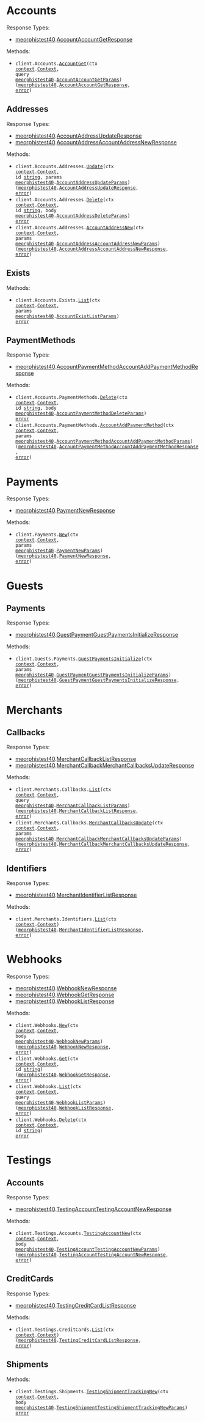 # Accounts

Response Types:

- <a href="https://pkg.go.dev/github.com/stainless-sdks/meorphis-test-40-go">meorphistest40</a>.<a href="https://pkg.go.dev/github.com/stainless-sdks/meorphis-test-40-go#AccountAccountGetResponse">AccountAccountGetResponse</a>

Methods:

- <code title="get /account">client.Accounts.<a href="https://pkg.go.dev/github.com/stainless-sdks/meorphis-test-40-go#AccountService.AccountGet">AccountGet</a>(ctx <a href="https://pkg.go.dev/context">context</a>.<a href="https://pkg.go.dev/context#Context">Context</a>, query <a href="https://pkg.go.dev/github.com/stainless-sdks/meorphis-test-40-go">meorphistest40</a>.<a href="https://pkg.go.dev/github.com/stainless-sdks/meorphis-test-40-go#AccountAccountGetParams">AccountAccountGetParams</a>) (<a href="https://pkg.go.dev/github.com/stainless-sdks/meorphis-test-40-go">meorphistest40</a>.<a href="https://pkg.go.dev/github.com/stainless-sdks/meorphis-test-40-go#AccountAccountGetResponse">AccountAccountGetResponse</a>, <a href="https://pkg.go.dev/builtin#error">error</a>)</code>

## Addresses

Response Types:

- <a href="https://pkg.go.dev/github.com/stainless-sdks/meorphis-test-40-go">meorphistest40</a>.<a href="https://pkg.go.dev/github.com/stainless-sdks/meorphis-test-40-go#AccountAddressUpdateResponse">AccountAddressUpdateResponse</a>
- <a href="https://pkg.go.dev/github.com/stainless-sdks/meorphis-test-40-go">meorphistest40</a>.<a href="https://pkg.go.dev/github.com/stainless-sdks/meorphis-test-40-go#AccountAddressAccountAddressNewResponse">AccountAddressAccountAddressNewResponse</a>

Methods:

- <code title="put /account/addresses/{id}">client.Accounts.Addresses.<a href="https://pkg.go.dev/github.com/stainless-sdks/meorphis-test-40-go#AccountAddressService.Update">Update</a>(ctx <a href="https://pkg.go.dev/context">context</a>.<a href="https://pkg.go.dev/context#Context">Context</a>, id <a href="https://pkg.go.dev/builtin#string">string</a>, params <a href="https://pkg.go.dev/github.com/stainless-sdks/meorphis-test-40-go">meorphistest40</a>.<a href="https://pkg.go.dev/github.com/stainless-sdks/meorphis-test-40-go#AccountAddressUpdateParams">AccountAddressUpdateParams</a>) (<a href="https://pkg.go.dev/github.com/stainless-sdks/meorphis-test-40-go">meorphistest40</a>.<a href="https://pkg.go.dev/github.com/stainless-sdks/meorphis-test-40-go#AccountAddressUpdateResponse">AccountAddressUpdateResponse</a>, <a href="https://pkg.go.dev/builtin#error">error</a>)</code>
- <code title="delete /account/addresses/{id}">client.Accounts.Addresses.<a href="https://pkg.go.dev/github.com/stainless-sdks/meorphis-test-40-go#AccountAddressService.Delete">Delete</a>(ctx <a href="https://pkg.go.dev/context">context</a>.<a href="https://pkg.go.dev/context#Context">Context</a>, id <a href="https://pkg.go.dev/builtin#string">string</a>, body <a href="https://pkg.go.dev/github.com/stainless-sdks/meorphis-test-40-go">meorphistest40</a>.<a href="https://pkg.go.dev/github.com/stainless-sdks/meorphis-test-40-go#AccountAddressDeleteParams">AccountAddressDeleteParams</a>) <a href="https://pkg.go.dev/builtin#error">error</a></code>
- <code title="post /account/addresses">client.Accounts.Addresses.<a href="https://pkg.go.dev/github.com/stainless-sdks/meorphis-test-40-go#AccountAddressService.AccountAddressNew">AccountAddressNew</a>(ctx <a href="https://pkg.go.dev/context">context</a>.<a href="https://pkg.go.dev/context#Context">Context</a>, params <a href="https://pkg.go.dev/github.com/stainless-sdks/meorphis-test-40-go">meorphistest40</a>.<a href="https://pkg.go.dev/github.com/stainless-sdks/meorphis-test-40-go#AccountAddressAccountAddressNewParams">AccountAddressAccountAddressNewParams</a>) (<a href="https://pkg.go.dev/github.com/stainless-sdks/meorphis-test-40-go">meorphistest40</a>.<a href="https://pkg.go.dev/github.com/stainless-sdks/meorphis-test-40-go#AccountAddressAccountAddressNewResponse">AccountAddressAccountAddressNewResponse</a>, <a href="https://pkg.go.dev/builtin#error">error</a>)</code>

## Exists

Methods:

- <code title="get /account/exists">client.Accounts.Exists.<a href="https://pkg.go.dev/github.com/stainless-sdks/meorphis-test-40-go#AccountExistService.List">List</a>(ctx <a href="https://pkg.go.dev/context">context</a>.<a href="https://pkg.go.dev/context#Context">Context</a>, params <a href="https://pkg.go.dev/github.com/stainless-sdks/meorphis-test-40-go">meorphistest40</a>.<a href="https://pkg.go.dev/github.com/stainless-sdks/meorphis-test-40-go#AccountExistListParams">AccountExistListParams</a>) <a href="https://pkg.go.dev/builtin#error">error</a></code>

## PaymentMethods

Response Types:

- <a href="https://pkg.go.dev/github.com/stainless-sdks/meorphis-test-40-go">meorphistest40</a>.<a href="https://pkg.go.dev/github.com/stainless-sdks/meorphis-test-40-go#AccountPaymentMethodAccountAddPaymentMethodResponse">AccountPaymentMethodAccountAddPaymentMethodResponse</a>

Methods:

- <code title="delete /account/payment-methods/{id}">client.Accounts.PaymentMethods.<a href="https://pkg.go.dev/github.com/stainless-sdks/meorphis-test-40-go#AccountPaymentMethodService.Delete">Delete</a>(ctx <a href="https://pkg.go.dev/context">context</a>.<a href="https://pkg.go.dev/context#Context">Context</a>, id <a href="https://pkg.go.dev/builtin#string">string</a>, body <a href="https://pkg.go.dev/github.com/stainless-sdks/meorphis-test-40-go">meorphistest40</a>.<a href="https://pkg.go.dev/github.com/stainless-sdks/meorphis-test-40-go#AccountPaymentMethodDeleteParams">AccountPaymentMethodDeleteParams</a>) <a href="https://pkg.go.dev/builtin#error">error</a></code>
- <code title="post /account/payment-methods">client.Accounts.PaymentMethods.<a href="https://pkg.go.dev/github.com/stainless-sdks/meorphis-test-40-go#AccountPaymentMethodService.AccountAddPaymentMethod">AccountAddPaymentMethod</a>(ctx <a href="https://pkg.go.dev/context">context</a>.<a href="https://pkg.go.dev/context#Context">Context</a>, params <a href="https://pkg.go.dev/github.com/stainless-sdks/meorphis-test-40-go">meorphistest40</a>.<a href="https://pkg.go.dev/github.com/stainless-sdks/meorphis-test-40-go#AccountPaymentMethodAccountAddPaymentMethodParams">AccountPaymentMethodAccountAddPaymentMethodParams</a>) (<a href="https://pkg.go.dev/github.com/stainless-sdks/meorphis-test-40-go">meorphistest40</a>.<a href="https://pkg.go.dev/github.com/stainless-sdks/meorphis-test-40-go#AccountPaymentMethodAccountAddPaymentMethodResponse">AccountPaymentMethodAccountAddPaymentMethodResponse</a>, <a href="https://pkg.go.dev/builtin#error">error</a>)</code>

# Payments

Response Types:

- <a href="https://pkg.go.dev/github.com/stainless-sdks/meorphis-test-40-go">meorphistest40</a>.<a href="https://pkg.go.dev/github.com/stainless-sdks/meorphis-test-40-go#PaymentNewResponse">PaymentNewResponse</a>

Methods:

- <code title="post /payments">client.Payments.<a href="https://pkg.go.dev/github.com/stainless-sdks/meorphis-test-40-go#PaymentService.New">New</a>(ctx <a href="https://pkg.go.dev/context">context</a>.<a href="https://pkg.go.dev/context#Context">Context</a>, params <a href="https://pkg.go.dev/github.com/stainless-sdks/meorphis-test-40-go">meorphistest40</a>.<a href="https://pkg.go.dev/github.com/stainless-sdks/meorphis-test-40-go#PaymentNewParams">PaymentNewParams</a>) (<a href="https://pkg.go.dev/github.com/stainless-sdks/meorphis-test-40-go">meorphistest40</a>.<a href="https://pkg.go.dev/github.com/stainless-sdks/meorphis-test-40-go#PaymentNewResponse">PaymentNewResponse</a>, <a href="https://pkg.go.dev/builtin#error">error</a>)</code>

# Guests

## Payments

Response Types:

- <a href="https://pkg.go.dev/github.com/stainless-sdks/meorphis-test-40-go">meorphistest40</a>.<a href="https://pkg.go.dev/github.com/stainless-sdks/meorphis-test-40-go#GuestPaymentGuestPaymentsInitializeResponse">GuestPaymentGuestPaymentsInitializeResponse</a>

Methods:

- <code title="post /guest/payments">client.Guests.Payments.<a href="https://pkg.go.dev/github.com/stainless-sdks/meorphis-test-40-go#GuestPaymentService.GuestPaymentsInitialize">GuestPaymentsInitialize</a>(ctx <a href="https://pkg.go.dev/context">context</a>.<a href="https://pkg.go.dev/context#Context">Context</a>, params <a href="https://pkg.go.dev/github.com/stainless-sdks/meorphis-test-40-go">meorphistest40</a>.<a href="https://pkg.go.dev/github.com/stainless-sdks/meorphis-test-40-go#GuestPaymentGuestPaymentsInitializeParams">GuestPaymentGuestPaymentsInitializeParams</a>) (<a href="https://pkg.go.dev/github.com/stainless-sdks/meorphis-test-40-go">meorphistest40</a>.<a href="https://pkg.go.dev/github.com/stainless-sdks/meorphis-test-40-go#GuestPaymentGuestPaymentsInitializeResponse">GuestPaymentGuestPaymentsInitializeResponse</a>, <a href="https://pkg.go.dev/builtin#error">error</a>)</code>

# Merchants

## Callbacks

Response Types:

- <a href="https://pkg.go.dev/github.com/stainless-sdks/meorphis-test-40-go">meorphistest40</a>.<a href="https://pkg.go.dev/github.com/stainless-sdks/meorphis-test-40-go#MerchantCallbackListResponse">MerchantCallbackListResponse</a>
- <a href="https://pkg.go.dev/github.com/stainless-sdks/meorphis-test-40-go">meorphistest40</a>.<a href="https://pkg.go.dev/github.com/stainless-sdks/meorphis-test-40-go#MerchantCallbackMerchantCallbacksUpdateResponse">MerchantCallbackMerchantCallbacksUpdateResponse</a>

Methods:

- <code title="get /merchant/callbacks">client.Merchants.Callbacks.<a href="https://pkg.go.dev/github.com/stainless-sdks/meorphis-test-40-go#MerchantCallbackService.List">List</a>(ctx <a href="https://pkg.go.dev/context">context</a>.<a href="https://pkg.go.dev/context#Context">Context</a>, query <a href="https://pkg.go.dev/github.com/stainless-sdks/meorphis-test-40-go">meorphistest40</a>.<a href="https://pkg.go.dev/github.com/stainless-sdks/meorphis-test-40-go#MerchantCallbackListParams">MerchantCallbackListParams</a>) (<a href="https://pkg.go.dev/github.com/stainless-sdks/meorphis-test-40-go">meorphistest40</a>.<a href="https://pkg.go.dev/github.com/stainless-sdks/meorphis-test-40-go#MerchantCallbackListResponse">MerchantCallbackListResponse</a>, <a href="https://pkg.go.dev/builtin#error">error</a>)</code>
- <code title="patch /merchant/callbacks">client.Merchants.Callbacks.<a href="https://pkg.go.dev/github.com/stainless-sdks/meorphis-test-40-go#MerchantCallbackService.MerchantCallbacksUpdate">MerchantCallbacksUpdate</a>(ctx <a href="https://pkg.go.dev/context">context</a>.<a href="https://pkg.go.dev/context#Context">Context</a>, params <a href="https://pkg.go.dev/github.com/stainless-sdks/meorphis-test-40-go">meorphistest40</a>.<a href="https://pkg.go.dev/github.com/stainless-sdks/meorphis-test-40-go#MerchantCallbackMerchantCallbacksUpdateParams">MerchantCallbackMerchantCallbacksUpdateParams</a>) (<a href="https://pkg.go.dev/github.com/stainless-sdks/meorphis-test-40-go">meorphistest40</a>.<a href="https://pkg.go.dev/github.com/stainless-sdks/meorphis-test-40-go#MerchantCallbackMerchantCallbacksUpdateResponse">MerchantCallbackMerchantCallbacksUpdateResponse</a>, <a href="https://pkg.go.dev/builtin#error">error</a>)</code>

## Identifiers

Response Types:

- <a href="https://pkg.go.dev/github.com/stainless-sdks/meorphis-test-40-go">meorphistest40</a>.<a href="https://pkg.go.dev/github.com/stainless-sdks/meorphis-test-40-go#MerchantIdentifierListResponse">MerchantIdentifierListResponse</a>

Methods:

- <code title="get /merchant/identifiers">client.Merchants.Identifiers.<a href="https://pkg.go.dev/github.com/stainless-sdks/meorphis-test-40-go#MerchantIdentifierService.List">List</a>(ctx <a href="https://pkg.go.dev/context">context</a>.<a href="https://pkg.go.dev/context#Context">Context</a>) (<a href="https://pkg.go.dev/github.com/stainless-sdks/meorphis-test-40-go">meorphistest40</a>.<a href="https://pkg.go.dev/github.com/stainless-sdks/meorphis-test-40-go#MerchantIdentifierListResponse">MerchantIdentifierListResponse</a>, <a href="https://pkg.go.dev/builtin#error">error</a>)</code>

# Webhooks

Response Types:

- <a href="https://pkg.go.dev/github.com/stainless-sdks/meorphis-test-40-go">meorphistest40</a>.<a href="https://pkg.go.dev/github.com/stainless-sdks/meorphis-test-40-go#WebhookNewResponse">WebhookNewResponse</a>
- <a href="https://pkg.go.dev/github.com/stainless-sdks/meorphis-test-40-go">meorphistest40</a>.<a href="https://pkg.go.dev/github.com/stainless-sdks/meorphis-test-40-go#WebhookGetResponse">WebhookGetResponse</a>
- <a href="https://pkg.go.dev/github.com/stainless-sdks/meorphis-test-40-go">meorphistest40</a>.<a href="https://pkg.go.dev/github.com/stainless-sdks/meorphis-test-40-go#WebhookListResponse">WebhookListResponse</a>

Methods:

- <code title="put /webhooks">client.Webhooks.<a href="https://pkg.go.dev/github.com/stainless-sdks/meorphis-test-40-go#WebhookService.New">New</a>(ctx <a href="https://pkg.go.dev/context">context</a>.<a href="https://pkg.go.dev/context#Context">Context</a>, body <a href="https://pkg.go.dev/github.com/stainless-sdks/meorphis-test-40-go">meorphistest40</a>.<a href="https://pkg.go.dev/github.com/stainless-sdks/meorphis-test-40-go#WebhookNewParams">WebhookNewParams</a>) (<a href="https://pkg.go.dev/github.com/stainless-sdks/meorphis-test-40-go">meorphistest40</a>.<a href="https://pkg.go.dev/github.com/stainless-sdks/meorphis-test-40-go#WebhookNewResponse">WebhookNewResponse</a>, <a href="https://pkg.go.dev/builtin#error">error</a>)</code>
- <code title="get /webhooks/{id}">client.Webhooks.<a href="https://pkg.go.dev/github.com/stainless-sdks/meorphis-test-40-go#WebhookService.Get">Get</a>(ctx <a href="https://pkg.go.dev/context">context</a>.<a href="https://pkg.go.dev/context#Context">Context</a>, id <a href="https://pkg.go.dev/builtin#string">string</a>) (<a href="https://pkg.go.dev/github.com/stainless-sdks/meorphis-test-40-go">meorphistest40</a>.<a href="https://pkg.go.dev/github.com/stainless-sdks/meorphis-test-40-go#WebhookGetResponse">WebhookGetResponse</a>, <a href="https://pkg.go.dev/builtin#error">error</a>)</code>
- <code title="get /webhooks">client.Webhooks.<a href="https://pkg.go.dev/github.com/stainless-sdks/meorphis-test-40-go#WebhookService.List">List</a>(ctx <a href="https://pkg.go.dev/context">context</a>.<a href="https://pkg.go.dev/context#Context">Context</a>, query <a href="https://pkg.go.dev/github.com/stainless-sdks/meorphis-test-40-go">meorphistest40</a>.<a href="https://pkg.go.dev/github.com/stainless-sdks/meorphis-test-40-go#WebhookListParams">WebhookListParams</a>) (<a href="https://pkg.go.dev/github.com/stainless-sdks/meorphis-test-40-go">meorphistest40</a>.<a href="https://pkg.go.dev/github.com/stainless-sdks/meorphis-test-40-go#WebhookListResponse">WebhookListResponse</a>, <a href="https://pkg.go.dev/builtin#error">error</a>)</code>
- <code title="delete /webhooks/{id}">client.Webhooks.<a href="https://pkg.go.dev/github.com/stainless-sdks/meorphis-test-40-go#WebhookService.Delete">Delete</a>(ctx <a href="https://pkg.go.dev/context">context</a>.<a href="https://pkg.go.dev/context#Context">Context</a>, id <a href="https://pkg.go.dev/builtin#string">string</a>) <a href="https://pkg.go.dev/builtin#error">error</a></code>

# Testings

## Accounts

Response Types:

- <a href="https://pkg.go.dev/github.com/stainless-sdks/meorphis-test-40-go">meorphistest40</a>.<a href="https://pkg.go.dev/github.com/stainless-sdks/meorphis-test-40-go#TestingAccountTestingAccountNewResponse">TestingAccountTestingAccountNewResponse</a>

Methods:

- <code title="post /testing/accounts">client.Testings.Accounts.<a href="https://pkg.go.dev/github.com/stainless-sdks/meorphis-test-40-go#TestingAccountService.TestingAccountNew">TestingAccountNew</a>(ctx <a href="https://pkg.go.dev/context">context</a>.<a href="https://pkg.go.dev/context#Context">Context</a>, body <a href="https://pkg.go.dev/github.com/stainless-sdks/meorphis-test-40-go">meorphistest40</a>.<a href="https://pkg.go.dev/github.com/stainless-sdks/meorphis-test-40-go#TestingAccountTestingAccountNewParams">TestingAccountTestingAccountNewParams</a>) (<a href="https://pkg.go.dev/github.com/stainless-sdks/meorphis-test-40-go">meorphistest40</a>.<a href="https://pkg.go.dev/github.com/stainless-sdks/meorphis-test-40-go#TestingAccountTestingAccountNewResponse">TestingAccountTestingAccountNewResponse</a>, <a href="https://pkg.go.dev/builtin#error">error</a>)</code>

## CreditCards

Response Types:

- <a href="https://pkg.go.dev/github.com/stainless-sdks/meorphis-test-40-go">meorphistest40</a>.<a href="https://pkg.go.dev/github.com/stainless-sdks/meorphis-test-40-go#TestingCreditCardListResponse">TestingCreditCardListResponse</a>

Methods:

- <code title="get /testing/credit-cards">client.Testings.CreditCards.<a href="https://pkg.go.dev/github.com/stainless-sdks/meorphis-test-40-go#TestingCreditCardService.List">List</a>(ctx <a href="https://pkg.go.dev/context">context</a>.<a href="https://pkg.go.dev/context#Context">Context</a>) (<a href="https://pkg.go.dev/github.com/stainless-sdks/meorphis-test-40-go">meorphistest40</a>.<a href="https://pkg.go.dev/github.com/stainless-sdks/meorphis-test-40-go#TestingCreditCardListResponse">TestingCreditCardListResponse</a>, <a href="https://pkg.go.dev/builtin#error">error</a>)</code>

## Shipments

Methods:

- <code title="post /testing/shipments">client.Testings.Shipments.<a href="https://pkg.go.dev/github.com/stainless-sdks/meorphis-test-40-go#TestingShipmentService.TestingShipmentTrackingNew">TestingShipmentTrackingNew</a>(ctx <a href="https://pkg.go.dev/context">context</a>.<a href="https://pkg.go.dev/context#Context">Context</a>, body <a href="https://pkg.go.dev/github.com/stainless-sdks/meorphis-test-40-go">meorphistest40</a>.<a href="https://pkg.go.dev/github.com/stainless-sdks/meorphis-test-40-go#TestingShipmentTestingShipmentTrackingNewParams">TestingShipmentTestingShipmentTrackingNewParams</a>) <a href="https://pkg.go.dev/builtin#error">error</a></code>
